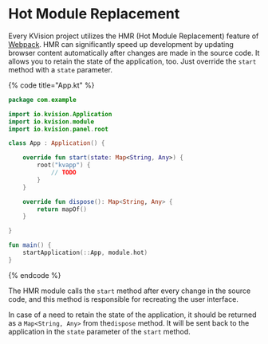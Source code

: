 # Hot Module Replacement

Every KVision project utilizes the HMR (Hot Module Replacement) feature of [Webpack](https://webpack.js.org/concepts/hot-module-replacement/). HMR can significantly speed up development by updating browser content automatically after changes are made in the source code. It allows you to retain the state of the application, too. Just override the `start` method with a `state` parameter.

{% code title="App.kt" %}
```kotlin
package com.example

import io.kvision.Application
import io.kvision.module
import io.kvision.panel.root

class App : Application() {

    override fun start(state: Map<String, Any>) {
        root("kvapp") {
            // TODO
        }
    }

    override fun dispose(): Map<String, Any> {
        return mapOf()
    }

}

fun main() {
    startApplication(::App, module.hot)
}
```
{% endcode %}

The HMR module calls the `start` method after every change in the source code, and this method is responsible for recreating the user interface.

In case of a need to retain the state of the application, it should be returned as a `Map<String, Any>` from the`dispose` method. It will be sent back to the application in the `state` parameter of the `start` method.
